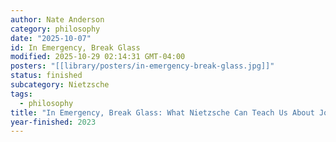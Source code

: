 ```yaml
---
author: Nate Anderson
category: philosophy
date: "2025-10-07"
id: In Emergency, Break Glass
modified: 2025-10-29 02:14:31 GMT-04:00
posters: "[[library/posters/in-emergency-break-glass.jpg]]"
status: finished
subcategory: Nietzsche
tags:
  - philosophy
title: "In Emergency, Break Glass: What Nietzsche Can Teach Us About Joyful Living in a Tech-Saturated World"
year-finished: 2023
---
```

